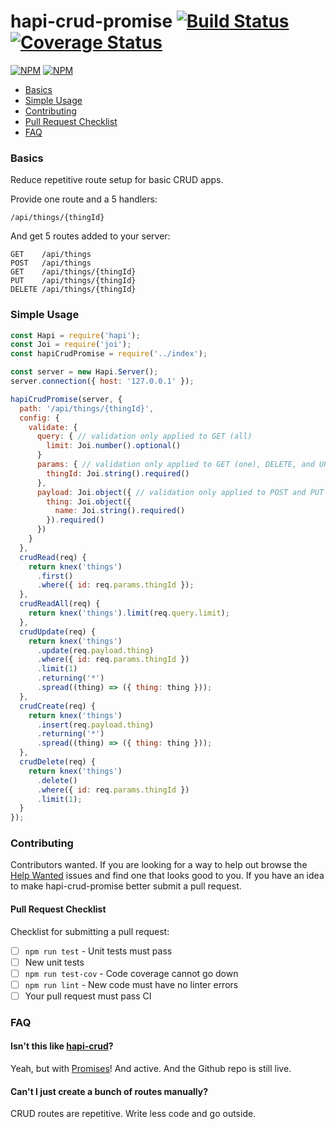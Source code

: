 hapi-crud-promise [![Build Status](https://travis-ci.org/gangstead/hapi-crud-promise.svg?branch=master)](https://travis-ci.org/gangstead/hapi-crud-promise) [![Coverage Status](https://coveralls.io/repos/github/gangstead/hapi-crud-promise/badge.svg?branch=master)](https://coveralls.io/github/gangstead/hapi-crud-promise?branch=master)
==========================
[![NPM](https://nodei.co/npm/hapi-crud-promise.png?downloads=true&&downloadRank=true&stars=true)](https://nodei.co/npm/hapi-crud-promise/) [![NPM](https://nodei.co/npm-dl/hapi-crud-promise.png?months=3&height=3)](https://nodei.co/npm/hapi-crud-promise/)

<!-- toc -->
- [Basics](#basics)
- [Simple Usage](#simple-usage)
- [Contributing](#contributing)
 - [Pull Request Checklist](#pull-request-checklist)
- [FAQ](#faq)

<!-- tocstop -->

### Basics
Reduce repetitive route setup for basic CRUD apps.

Provide one route and a 5 handlers:
```
/api/things/{thingId}
```

And get 5 routes added to your server:
```
GET    /api/things
POST   /api/things
GET    /api/things/{thingId}
PUT    /api/things/{thingId}
DELETE /api/things/{thingId}
```

### Simple Usage
```js
const Hapi = require('hapi');
const Joi = require('joi');
const hapiCrudPromise = require('../index');

const server = new Hapi.Server();
server.connection({ host: '127.0.0.1' });

hapiCrudPromise(server, {
  path: '/api/things/{thingId}',
  config: {
    validate: {
      query: { // validation only applied to GET (all)
        limit: Joi.number().optional()
      }
      params: { // validation only applied to GET (one), DELETE, and UPDATE routes
        thingId: Joi.string().required()
      },
      payload: Joi.object({ // validation only applied to POST and PUT route
        thing: Joi.object({
          name: Joi.string().required()
        }).required()
      })
    }
  },
  crudRead(req) {
    return knex('things')
      .first()
      .where({ id: req.params.thingId });
  },
  crudReadAll(req) {
    return knex('things').limit(req.query.limit);
  },
  crudUpdate(req) {
    return knex('things')
      .update(req.payload.thing)
      .where({ id: req.params.thingId })
      .limit(1)
      .returning('*')
      .spread((thing) => ({ thing: thing }));
  },
  crudCreate(req) {
    return knex('things')
      .insert(req.payload.thing)
      .returning('*')
      .spread((thing) => ({ thing: thing }));
  },
  crudDelete(req) {
    return knex('things')
      .delete()
      .where({ id: req.params.thingId })
      .limit(1);
  }
});
```

### Contributing
Contributors wanted.  If you are looking for a way to help out browse the [Help Wanted](https://github.com/gangstead/hapi-crud-promise/labels/help%20wanted) issues and find one that looks good to you. If you have an idea to make hapi-crud-promise better submit a pull request.
#### Pull Request Checklist
Checklist for submitting a pull request:
- [ ] `npm run test` - Unit tests must pass
- [ ] New unit tests
- [ ] `npm run test-cov` - Code coverage cannot go down
- [ ] `npm run lint` - New code must have no linter errors
- [ ] Your pull request must pass CI

### FAQ
#### Isn't this like [hapi-crud](https://www.npmjs.com/package/hapi-crud)?
Yeah, but with [Promises](https://developer.mozilla.org/en-US/docs/Web/JavaScript/Reference/Global_Objects/Promise)! And active.  And the Github repo is still live.
#### Can't I just create a bunch of routes manually?
CRUD routes are repetitive. Write less code and go outside.

